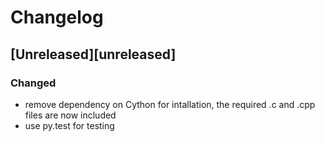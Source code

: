 # Changelog

## [Unreleased][unreleased]
### Changed
- remove dependency on Cython for intallation, the required .c and .cpp files are now included
- use py.test for testing
